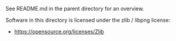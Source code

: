 See README.md in the parent directory for an overview.

Software in this directory is licensed under the zlib / libpng license:
- https://opensource.org/licenses/Zlib
